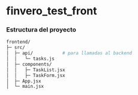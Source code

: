 # finvero_test_front

### Estructura del proyecto
```bash
frontend/
├─ src/
│  ├─ api/           # para llamadas al backend
│  │   └─ tasks.js
│  ├─ components/
│  │   ├─ TaskList.jsx
│  │   ├─ TaskForm.jsx
│  ├─ App.jsx
│  └─ main.jsx
```


```js

```

